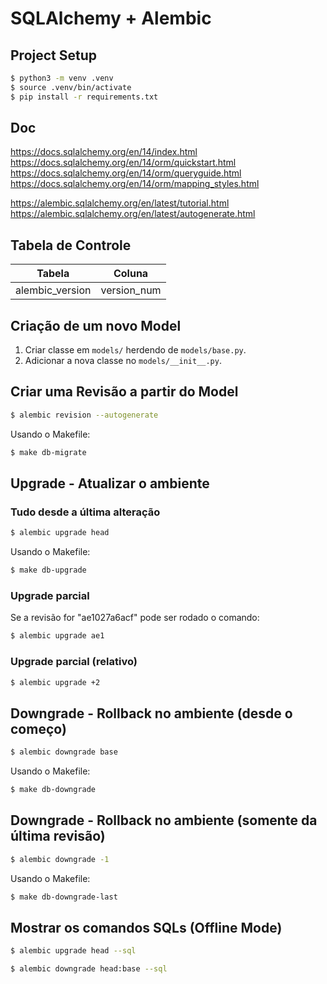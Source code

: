 # SQLAlchemy + Alembic

## Project Setup

```sh
$ python3 -m venv .venv
$ source .venv/bin/activate
$ pip install -r requirements.txt
```

## Doc

https://docs.sqlalchemy.org/en/14/index.html
https://docs.sqlalchemy.org/en/14/orm/quickstart.html
https://docs.sqlalchemy.org/en/14/orm/queryguide.html
https://docs.sqlalchemy.org/en/14/orm/mapping_styles.html

https://alembic.sqlalchemy.org/en/latest/tutorial.html
https://alembic.sqlalchemy.org/en/latest/autogenerate.html

## Tabela de Controle

|Tabela         |Coluna     |
|---------------|-----------|
|alembic_version|version_num|

## Criação de um novo Model

1. Criar classe em `models/` herdendo de `models/base.py`.
2. Adicionar a nova classe no `models/__init__.py`.

## Criar uma Revisão a partir do Model

```sh
$ alembic revision --autogenerate
```

Usando o Makefile:

```sh
$ make db-migrate
```

## Upgrade - Atualizar o ambiente

### Tudo desde a última alteração

```sh
$ alembic upgrade head
```

Usando o Makefile:

```sh
$ make db-upgrade
```

### Upgrade parcial

Se a revisão for "ae1027a6acf" pode ser rodado o comando:

```sh
$ alembic upgrade ae1
```

### Upgrade parcial (relativo)

```sh
$ alembic upgrade +2
```

## Downgrade - Rollback no ambiente (desde o começo)

```sh
$ alembic downgrade base
```

Usando o Makefile:

```sh
$ make db-downgrade
```

## Downgrade - Rollback no ambiente (somente da última revisão)

```sh
$ alembic downgrade -1
```

Usando o Makefile:

```sh
$ make db-downgrade-last
```

## Mostrar os comandos SQLs (Offline Mode)

```sh
$ alembic upgrade head --sql
```

```sh
$ alembic downgrade head:base --sql
```
